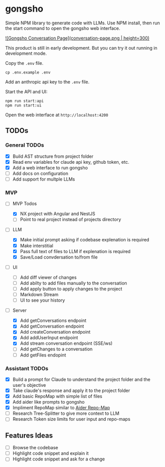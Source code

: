 # gongsho

Simple NPM library to generate code with LLMs. Use NPM install, then run the start command to open the gongsho web interface.

[![Gongsho Conversation Page](conversation-page.png | height=300)](conversation-page.png)

This product is still in early development. But you can try it out running in development mode.

Copy the `.env` file.

```
cp .env.example .env
```

Add an anthropic api key to the `.env` file.

Start the API and UI:

```
npm run start:api
npm run start:ui
```

Open the web interface at `http://localhost:4200`

## TODOs

### General TODOs

- [x] Build AST structure from project folder
- [x] Read env variables for claude api key, github token, etc.
- [x] Add a web interface to run gongsho
- [ ] Add docs on configuration
- [ ] Add support for multple LLMs

### MVP

- [ ] MVP Todos

  - [x] NX project with Angular and NestJS
  - [ ] Point to real project instead of projects directory

- [ ] LLM

  - [x] Make initial prompt asking if codebase explenation is required
  - [x] Make interstitial
  - [x] Pass full text of files to LLM if explenation is required
  - [x] Save/Load convdersation to/from file

- [ ] UI

  - [ ] Add diff viewer of changes
  - [ ] Add abilty to add files manually to the conversation
  - [ ] Add apply button to apply changes to the project
  - [ ] Markdown Stream
  - [ ] UI to see your history

- [ ] Server
  - [x] Add getConversations endpoint
  - [x] Add getConversation endpoint
  - [x] Add createConversation endpoint
  - [x] Add addUserInput endpoint
  - [x] Add stream conversation endpoint (SSE/ws)
  - [ ] Add getChanges to a conversation
  - [ ] Add getFiles endopint

### Assistant TODOs

- [x] Build a prompt for Claude to understand the project folder and the user's objective
- [x] Take claude's response and apply it to the project folder
- [x] Add basic RepoMap with simple list of files
- [x] Add aider like prompts to gongsho
- [x] Impliment RepoMap similar to [Aider Repo-Map](https://github.com/jxnl/aider/blob/main/aider/repo_map.py)
- [ ] Research Tree-Splitter to give more context to LLM
- [ ] Research Token size limits for user input and repo-maps

## Features Ideas

- [ ] Browse the codebase
- [ ] Highlight code snippet and explain it
- [ ] Highlight code snippet and ask for a change
